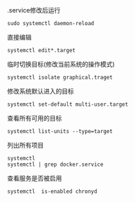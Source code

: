 .service修改后运行

```
sudo systemctl daemon-reload
```

直接编辑

```
systemctl edit*.target
```

临时切换目标(修改当前系统的操作模式)

```
systemctl isolate graphical.traget
```

修改系统默认进入的目标

```
systemctl set-default multi-user.target
```

查看所有可用的目标

```
systemctl list-units --type=target
```

列出所有项目

```
systemctl
systemctl | grep docker.service
```

查看服务是否被启用

```
systemctl  is-enabled chronyd
```

